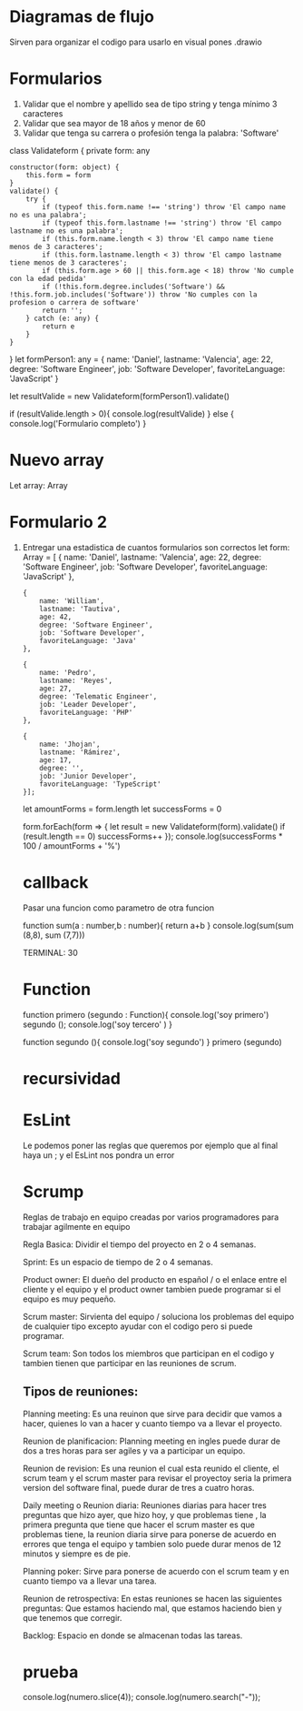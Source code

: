 # Diagramas de flujo

Sirven para organizar el codigo
para usarlo en visual pones .drawio

# Formularios

1. Validar que el nombre y apellido sea de tipo string y tenga mínimo 3 caracteres
2. Validar que sea mayor de 18 años y menor de 60
3. Validar que tenga su carrera o profesión tenga la palabra: 'Software'

class Validateform {
private form: any

    constructor(form: object) {
        this.form = form
    }
    validate() {
        try {
            if (typeof this.form.name !== 'string') throw 'El campo name no es una palabra';
            if (typeof this.form.lastname !== 'string') throw 'El campo lastname no es una palabra';
            if (this.form.name.length < 3) throw 'El campo name tiene menos de 3 caracteres';
            if (this.form.lastname.length < 3) throw 'El campo lastname tiene menos de 3 caracteres';
            if (this.form.age > 60 || this.form.age < 18) throw 'No cumple con la edad pedida'
            if (!this.form.degree.includes('Software') && !this.form.job.includes('Software')) throw 'No cumples con la profesion o carrera de software'
            return '';
        } catch (e: any) {
            return e
        }
    }

}
let formPerson1: any = {
name: 'Daniel',
lastname: 'Valencia',
age: 22,
degree: 'Software Engineer',
job: 'Software Developer',
favoriteLanguage: 'JavaScript'
}

let resultValide = new Validateform(formPerson1).validate()

if (resultValide.length > 0){
console.log(resultValide)
} else {
console.log('Formulario completo')
}

# Nuevo array

Let array: Array <Object>

# Formulario 2

1.  Entregar una estadistica de cuantos formularios son correctos
    let form: Array<Object> = [
    {
    name: 'Daniel',
    lastname: 'Valencia',
    age: 22,
    degree: 'Software Engineer',
    job: 'Software Developer',
    favoriteLanguage: 'JavaScript'
    },

        {
            name: 'William',
            lastname: 'Tautiva',
            age: 42,
            degree: 'Software Engineer',
            job: 'Software Developer',
            favoriteLanguage: 'Java'
        },

        {
            name: 'Pedro',
            lastname: 'Reyes',
            age: 27,
            degree: 'Telematic Engineer',
            job: 'Leader Developer',
            favoriteLanguage: 'PHP'
        },

        {
            name: 'Jhojan',
            lastname: 'Rámirez',
            age: 17,
            degree: '',
            job: 'Junior Developer',
            favoriteLanguage: 'TypeScript'
        }];

let amountForms = form.length
let successForms = 0

form.forEach(form => {
let result = new Validateform(form).validate()
if (result.length == 0) successForms++
});
console.log(successForms \* 100 / amountForms + '%')

# callback

Pasar una funcion como parametro de otra funcion

function sum(a : number,b : number){
return a+b
}
console.log(sum(sum (8,8), sum (7,7)))

TERMINAL:
30

# Function

function primero (segundo : Function){
console.log('soy primero')
segundo ();
console.log('soy tercero'
)
}

function segundo (){
console.log('soy segundo')
}
primero (segundo)

# recursividad

# EsLint

Le podemos poner las reglas que queremos por ejemplo que al final haya un ; y el EsLint
nos pondra un error

# Scrump

Reglas de trabajo en equipo creadas por varios programadores para trabajar agilmente en equipo

Regla Basica:
Dividir el tiempo del proyecto en 2 o 4 semanas.

Sprint:
Es un espacio de tiempo de 2 o 4 semanas.

Product owner:
El dueño del producto en español / o el enlace entre el cliente y el equipo y el product owner tambien puede programar si el equipo es muy pequeño.

Scrum master:
Sirvienta del equipo / soluciona los problemas del equipo de cualquier tipo excepto ayudar con el codigo pero si puede programar.

Scrum team:
Son todos los miembros que participan en el codigo y tambien tienen que participar en las reuniones de scrum.

## Tipos de reuniones:

Planning meeting:
Es una reuinon que sirve para decidir que vamos a hacer, quienes lo van a hacer y cuanto tiempo va a llevar el proyecto.

Reunion de planificacion:
Planning meeting en ingles puede durar de dos a tres horas para ser agiles y va a participar un equipo.

Reunion de revision:
Es una reunion el cual esta reunido el cliente, el scrum team y el scrum master para revisar el proyectoy seria la primera version del software final, puede durar de tres a cuatro horas.

Daily meeting o Reunion diaria:
Reuniones diarias para hacer tres preguntas que hizo ayer, que hizo hoy, y que problemas tiene , la primera pregunta que tiene que hacer el scrum master es que problemas tiene, la reunion diaria sirve para ponerse de acuerdo en errores que tenga el equipo y tambien solo puede durar menos de 12 minutos y siempre es de pie.

Planning poker:
Sirve para ponerse de acuerdo con el scrum team y en cuanto tiempo va a llevar una tarea.

Reunion de retrospectiva:
En estas reuniones se hacen las siguientes preguntas: Que estamos haciendo mal, que estamos haciendo bien y que tenemos que corregir.

Backlog:
Espacio en donde se almacenan todas las tareas.

# prueba

console.log(numero.slice(4));
console.log(numero.search("-"));
